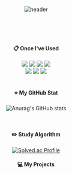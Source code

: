 <div align="center">
  
  ![header](https://capsule-render.vercel.app/api?type=Waving&text=Hosae0905%20GitHub&fontColor=d6ace6)  


</br>
</br>

</br>

####  :clipboard: Once I've Used 


  <img src="https://img.shields.io/badge/java-007396?style=for-the-badge&logo=java&logoColor=white"> 
  <img src="https://img.shields.io/badge/html5-E34F26?style=for-the-badge&logo=html5&logoColor=white">
  <img src="https://img.shields.io/badge/css-1572B6?style=for-the-badge&logo=css3&logoColor=white">
  <img src="https://img.shields.io/badge/javascript-F7DF1E?style=for-the-badge&logo=JS&logoColor=white">
  </br>
  
  <img src="https://img.shields.io/badge/react-61DAFB?style=for-the-badge&logo=React&logoColor=white">
  <img src="https://img.shields.io/badge/mysql-4479A1?style=for-the-badge&logo=mysql&logoColor=white">
  <img src="https://img.shields.io/badge/Spring Boot-6DB33F?style=for-the-badge&logo=Spring Boot&logoColor=white">
  
  </br>
  </br>

#### :star: My GitHub Stat
  ![Anurag's GitHub stats](https://github-readme-stats.vercel.app/api?username=Hosae0905&show_icons=true&theme=radical)
  
  </br>
  
#### :pencil2: Study Algorithm
  [![Solved.ac Profile](http://mazassumnida.wtf/api/v2/generate_badge?boj=horolrolro9)](https://solved.ac/horolrolro9)

#### :computer: My Projects
  
</div>
